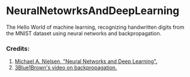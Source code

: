 # NeuralNetowrksAndDeepLearning
The Hello World of machine learning, recognizing handwritten digits from the MNIST dataset using neural networks and backpropagation.

### Credits:
1. [Michael A. Nielsen, "Neural Networks and Deep Learning".](http://neuralnetworksanddeeplearning.com/index.html)
2. [3Blue1Brown's video on backpropagation.](https://www.youtube.com/watch?v=tIeHLnjs5U8)